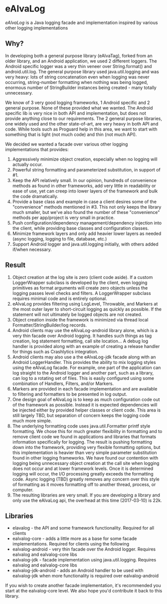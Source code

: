 eAlvaLog
========

*eAlvaLog* is a Java logging facade and implementation inspired by various other logging implementations

Why?
----

 In developing both a general purpose library (eAlvaTag), forked from an older library, and an Android application, we used 2 
 different loggers. The Android specific logger was a very thin veneer over String.format() and android.util.log. The general purpose 
 library used java.util.logging and was very heavy: lots of string concatenation even when logging was never occurring, string-number 
 formatting when nothing was being logged, enormous number of StringBuilder instances being created - many totally unnecessary.
 
 We know of 3 very good logging frameworks, 1 Android specific and 2 general purpose. None of these provided what we wanted. The Android 
 specific lib is very nice in both API and implementation, but does not provide anything close to our requirements. The 2 general purpose 
 libraries, one widely used and the other state-of-art, are very heavy in both API and code. While tools such as Proguard help in this 
 area, we want to start with something that is light (not much code) and thin (not much API).
 
 We decided we wanted a facade over various other logging implementations that provides:
   1. Aggressively minimize object creation, especially when no logging will actually occur.
   2. Powerful string formatting and parameterized substitution, in support of #1.
   3. Keep the API relatively small. In our opinion, hundreds of convenience methods as found in other frameworks, add very little in 
   readability or ease of use, yet can creep into lower layers of the framework and bulk the code dramatically.
   4. Provide a base class and example in case a client desires some of the "convenience" methods mentioned in #3. This not only keeps 
   the library much smaller, but we've also found the number of these "convenience" methods per app/project is very small in practice.
   5. Push configuration/dependency management/dependency injection into the client, while providing base classes and configuration classes.
   6. Minimize framework layers and only add heavier lower layers as needed (async logging, logging to file, database, etc.)
   7. Support Android logger and java.util.logging initially, with others added if/when necessary. 
   
 Result
 ------
 
  1. Object creation at the log site is zero (client code aside). If a custom LoggerWrapper subclass is developed by the client, even 
  logging primitives as format arguments will create zero objects unless the logging passes level checks and filters. A LoggerWrapper 
  subclass requires minimal code and is entirely optional.
  2. eAlvaLog provides filtering using LogLevel, Throwable, and Markers at the most outer layer to short-circuit logging as quickly as 
  possible. If the statement will not ultimately be logged objects are not created. 
  3. Object creation inside the framework is minimized via thread local Formatter/StringBuilder/log records.
  4. Android clients may use the eAlvaLog-android library alone, which is a very thin facade over Android logging. It handles such 
  things as tag creation, log statement formatting, call site location... A debug log handler is provided along with an example of 
  creating a release handler for things such as Crashlytics integration.
  5. Android clients may also use a the eAlvaLog-jdk facade along with an Android LoggerHandler. This provides the ability to mix logging
  styles using the eAlvaLog facade. For example, one part of the application can log straight to the Android logger and another part, 
  such as a library, can log to a rotating set of files. This is easily configured using some combination of Handlers, Filters, and/or 
  Markers.
  6. Markers are provided in each facade implementation and are available to filtering and formatters to be presented in log output.
  7. One design goal of eAlvaLog is to keep as much configuration code out of the framework as possible. Instead it is expected 
  dependencies will be injected either by provided helper classes or client code. This area is still largely TBD, but separation of 
  concern keeps the logging code much more simple.
  8. The underlying formatting code uses java.util.Formatter printf style formatting. We chose this for much greater flexibility in 
  formatting and to remove client code we found in applications and libraries that formats information specifically for logging. The 
  result is pushing formatting down into the framework, providing very flexible formatting options, but this implementation is heavier 
  than very simple parameter substitution found in other logging frameworks. We have found our contention with logging being unnecessary 
  object creation at the call site when logging does not occur and at lower framework levels. Once it is determined logging will occur, 
  the I/O processing greatly exceeds the formatting code. Async logging (TBD) greatly removes any concern over this style of formatting 
  as it moves formatting off to another thread, process, or computer.
  9. The resulting libraries are very small. If you are developing a library and only use the eAlvaLog api, the overhead at this time 
  (2017-03-10) is 22k. 
 
Libraries
---------

  - elavalog             - the API and some framework functionality. Required for all clients
  - ealvalog-core        - adds a little more as a base for some facade implementations. Required for clients using the following
  - ealvalog-android     - very thin facade over the Android logger. Requires ealvalog and ealvalog-core libs
  - ealvalog-jdk         - facade implementation using java.util.logging. Requires ealvalog and ealvalog-core libs
  - ealvalog-jdk-android - adds an Android handler to be used with ealvalog-jdk when more functionality is required over ealvalog-android
  
  If you wish to create another facade implementation, it's recommended you start at the ealvalog-core level. We also hope you'd 
  contribute it back to this library.
